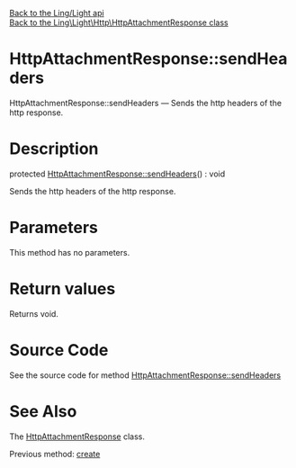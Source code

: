 [Back to the Ling/Light api](https://github.com/lingtalfi/Light/blob/master/doc/api/Ling/Light.md)<br>
[Back to the Ling\Light\Http\HttpAttachmentResponse class](https://github.com/lingtalfi/Light/blob/master/doc/api/Ling/Light/Http/HttpAttachmentResponse.md)


HttpAttachmentResponse::sendHeaders
================



HttpAttachmentResponse::sendHeaders — Sends the http headers of the http response.




Description
================


protected [HttpAttachmentResponse::sendHeaders](https://github.com/lingtalfi/Light/blob/master/doc/api/Ling/Light/Http/HttpAttachmentResponse/sendHeaders.md)() : void




Sends the http headers of the http response.




Parameters
================

This method has no parameters.


Return values
================

Returns void.








Source Code
===========
See the source code for method [HttpAttachmentResponse::sendHeaders](https://github.com/lingtalfi/Light/blob/master/Http/HttpAttachmentResponse.php#L51-L59)


See Also
================

The [HttpAttachmentResponse](https://github.com/lingtalfi/Light/blob/master/doc/api/Ling/Light/Http/HttpAttachmentResponse.md) class.

Previous method: [create](https://github.com/lingtalfi/Light/blob/master/doc/api/Ling/Light/Http/HttpAttachmentResponse/create.md)<br>

